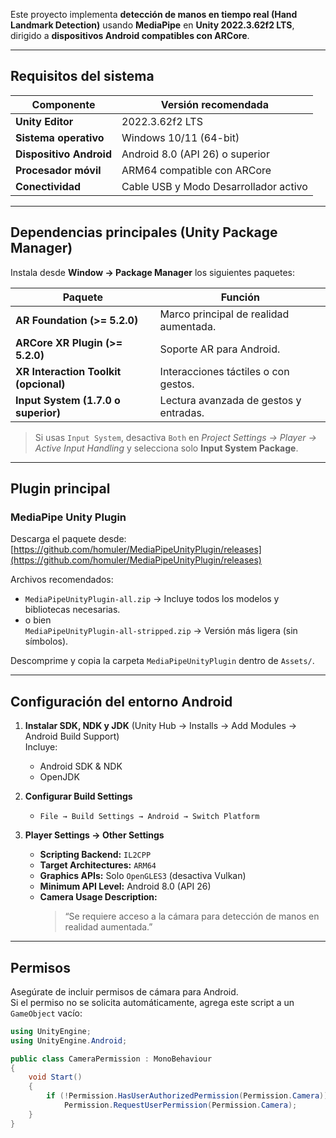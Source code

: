 Este proyecto implementa **detección de manos en tiempo real (Hand Landmark Detection)** usando **MediaPipe** en **Unity 2022.3.62f2 LTS**, dirigido a **dispositivos Android compatibles con ARCore**.

---

## Requisitos del sistema

| Componente | Versión recomendada |
|-------------|--------------------|
| **Unity Editor** | 2022.3.62f2 LTS |
| **Sistema operativo** | Windows 10/11 (64-bit) |
| **Dispositivo Android** | Android 8.0 (API 26) o superior |
| **Procesador móvil** | ARM64 compatible con ARCore |
| **Conectividad** | Cable USB y Modo Desarrollador activo |

---

## Dependencias principales (Unity Package Manager)

Instala desde **Window → Package Manager** los siguientes paquetes:

| Paquete | Función |
|----------|----------|
| **AR Foundation (>= 5.2.0)** | Marco principal de realidad aumentada. |
| **ARCore XR Plugin (>= 5.2.0)** | Soporte AR para Android. |
| **XR Interaction Toolkit (opcional)** | Interacciones táctiles o con gestos. |
| **Input System (1.7.0 o superior)** | Lectura avanzada de gestos y entradas. |

>  Si usas `Input System`, desactiva `Both` en *Project Settings → Player → Active Input Handling* y selecciona solo **Input System Package**.

---

##  Plugin principal

###  MediaPipe Unity Plugin
Descarga el paquete desde:
[https://github.com/homuler/MediaPipeUnityPlugin/releases](https://github.com/homuler/MediaPipeUnityPlugin/releases)

Archivos recomendados:
- `MediaPipeUnityPlugin-all.zip` → Incluye todos los modelos y bibliotecas necesarias.
- o bien  
  `MediaPipeUnityPlugin-all-stripped.zip` → Versión más ligera (sin símbolos).

Descomprime y copia la carpeta `MediaPipeUnityPlugin` dentro de `Assets/`.

---

## Configuración del entorno Android

1. **Instalar SDK, NDK y JDK** (Unity Hub → Installs → Add Modules → Android Build Support)  
   Incluye:
   - Android SDK & NDK
   - OpenJDK

2. **Configurar Build Settings**
   - `File → Build Settings → Android → Switch Platform`

3. **Player Settings → Other Settings**
   - **Scripting Backend:** `IL2CPP`
   - **Target Architectures:** `ARM64`
   - **Graphics APIs:** Solo `OpenGLES3` (desactiva Vulkan)
   - **Minimum API Level:** Android 8.0 (API 26)
   - **Camera Usage Description:**  
     > “Se requiere acceso a la cámara para detección de manos en realidad aumentada.”

---

##  Permisos

Asegúrate de incluir permisos de cámara para Android.  
Si el permiso no se solicita automáticamente, agrega este script a un `GameObject` vacío:

```csharp
using UnityEngine;
using UnityEngine.Android;

public class CameraPermission : MonoBehaviour
{
    void Start()
    {
        if (!Permission.HasUserAuthorizedPermission(Permission.Camera))
            Permission.RequestUserPermission(Permission.Camera);
    }
}
